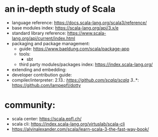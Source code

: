 # an in-depth study of Scala

* language reference: https://docs.scala-lang.org/scala3/reference/
* base modules index: https://scala-lang.org/api/3.x/e
* standard library reference: https://www.scala-lang.org/api/current/index.html 
* packaging and package management:
    * guide: https://www.baeldung.com/scala/package-app
    * tools:
        * sbt
	* third party modules/packages index: https://index.scala-lang.org/
* extending and embedding:
* developer contribution guide:
* compiler/interpreter:
    2.13.*: https://github.com/scala/scala
    3.*.*: https://github.com/lampepfl/dotty
# community:
* scala center: https://scala.epfl.ch/
* scala cli: https://index.scala-lang.org/virtuslab/scala-cli
* https://alvinalexander.com/scala/learn-scala-3-the-fast-way-book/
